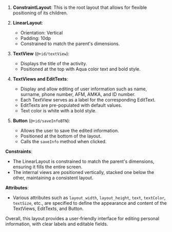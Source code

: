 1. **ConstraintLayout**: This is the root layout that allows for flexible positioning of its children.
    
2. **LinearLayout**:
    
    - Orientation: Vertical
    - Padding: 10dp
    - Constrained to match the parent's dimensions.
3. **TextView** (`@+id/textView`):
    
    - Displays the title of the activity.
    - Positioned at the top with Aqua color text and bold style.
4. **TextViews and EditTexts**:
    
    - Display and allow editing of user information such as name, surname, phone number, AFM, AMKA, and ID number.
    - Each TextView serves as a label for the corresponding EditText.
    - EditTexts are pre-populated with default values.
    - Text color is white with a bold style.
5. **Button** (`@+id/saveInfoBTN`):
    
    - Allows the user to save the edited information.
    - Positioned at the bottom of the layout.
    - Calls the `saveInfo` method when clicked.

**Constraints**:

- The LinearLayout is constrained to match the parent's dimensions, ensuring it fills the entire screen.
- The internal views are positioned vertically, stacked one below the other, maintaining a consistent layout.

**Attributes**:

- Various attributes such as `layout_width`, `layout_height`, `text`, `textColor`, `textSize`, etc., are specified to define the appearance and content of the TextViews, EditTexts, and Button.

Overall, this layout provides a user-friendly interface for editing personal information, with clear labels and editable fields.